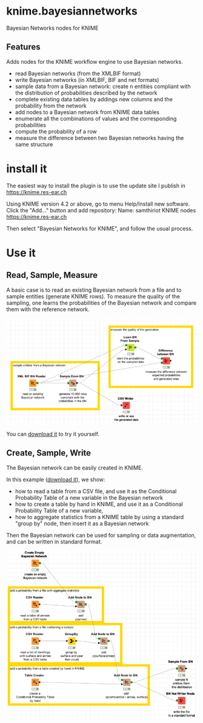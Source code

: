 # knime.bayesiannetworks
Bayesian Networks nodes for KNIME

## Features

Adds nodes for the KNIME workflow engine to use Bayesian networks.

* read Bayesian networks (from the XMLBIF format)
* write Bayesian networks (in XMLBIF, BIF and net formats)
* sample data from a Bayesian network: create n entities compliant with the distribution of probabilities described by the network
* complete existing data tables by addings new columns and the probability from the network
* add nodes to a Bayesian network from KNIME data tables
* enumerate all the combinations of values and the corresponding probabilities
* compute the probability of a row
* measure the difference between two Bayesian networks having the same structure

# install it

The easiest way to install the plugin is to use the update site I publish in https://knime.res-ear.ch 

Using KNIME version 4.2 or above, go to menu Help/Install new software. 
Click the "Add..." button and add repository:
   Name: samthiriot KNIME nodes
   https://knime.res-ear.ch

Then select "Bayesian Networks for KNIME", and follow the usual process. 

# Use it

## Read, Sample, Measure

A basic case is to read an existing Bayesian network from a file and to sample entities (generate KNIME rows).
To measure the quality of the sampling, one learns the probabilities of the Bayesian network and compare them with the reference network.

![example of workflow with reading, sampling and measure of quality](./doc/screenshot_read_sample_measure.png)

You can [download it](./doc/example_read_sample_measure.knwf) to try it yourself.


## Create, Sample, Write

The Bayesian network can be easily created in KNIME. 

In this example ([download it](./doc/example_create_sample_write.knwf)), we show:
* how to read a table from a CSV file, and use it as the Conditional Probability Table of a new variable in the Bayesian network
* how to create a table by hand in KNIME, and use it as a Conditional Probability Table of a new variable,
* how to aggregate statistics from a KNIME table by using a standard "group by" node, then insert it as a Bayesian network 

Then the Bayesian network can be used for sampling or data augmentation, and can be written in standard format.

![example of workflow creation, sampling and writing](./doc/screenshot_create_sample_write.png)


